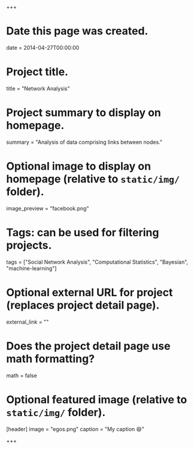 +++
# Date this page was created.
date = 2014-04-27T00:00:00

# Project title.
title = "Network Analysis"

# Project summary to display on homepage.
summary = "Analysis of data comprising links between nodes."

# Optional image to display on homepage (relative to `static/img/` folder).
image_preview = "facebook.png"

# Tags: can be used for filtering projects.
tags = ["Social Network Analysis", "Computational Statistics", "Bayesian", "machine-learning"]

# Optional external URL for project (replaces project detail page).
external_link = ""

# Does the project detail page use math formatting?
math = false

# Optional featured image (relative to `static/img/` folder).
[header]
image = "egos.png"
caption = "My caption :smile:"

+++

